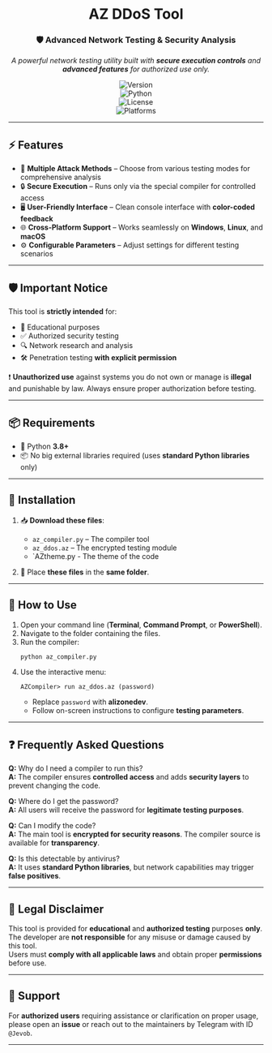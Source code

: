 <!-- AZ Tool README -->

<div align="center">

# **AZ DDoS Tool**  
### 🛡 Advanced Network Testing & Security Analysis  

_A powerful network testing utility built with **secure execution controls** and **advanced features** for authorized use only._

![Version](https://img.shields.io/badge/Version-1.5-blue.svg)  
![Python](https://img.shields.io/badge/Python-3.8%2B-green.svg)  
![License](https://img.shields.io/badge/License-Restricted-orange.svg)  
![Platforms](https://img.shields.io/badge/Platforms-Windows%20%7C%20Linux%20%7C%20macOS%20%7C%20Termux-lightgrey.svg)  

</div>

---

## ⚡ **Features**

- 🔗 **Multiple Attack Methods** – Choose from various testing modes for comprehensive analysis  
- 🔒 **Secure Execution** – Runs only via the special compiler for controlled access  
- 🖥 **User-Friendly Interface** – Clean console interface with **color-coded feedback**  
- 🌐 **Cross-Platform Support** – Works seamlessly on **Windows**, **Linux**, and **macOS**  
- ⚙ **Configurable Parameters** – Adjust settings for different testing scenarios  

---

## 🛡 **Important Notice**

This tool is **strictly intended** for:  
- 🧪 Educational purposes  
- ✅ Authorized security testing  
- 🔍 Network research and analysis  
- 🛠 Penetration testing **with explicit permission**  

❗ **Unauthorized use** against systems you do not own or manage is **illegal** and punishable by law. Always ensure proper authorization before testing.

---

## 📦 **Requirements**

- 🐍 Python **3.8+**  
- 📦 No big external libraries required (uses **standard Python libraries** only)

---

## 🔧 **Installation**

1. 📥 **Download these files**:  
   - `az_compiler.py` – The compiler tool  
   - `az_ddos.az` – The encrypted testing module 
   - `AZtheme.py - The theme of the code 

2. 📂 Place **these files** in the **same folder**.

---

## 🚀 **How to Use**

1. Open your command line (**Terminal**, **Command Prompt**, or **PowerShell**).  
2. Navigate to the folder containing the files.  
3. Run the compiler:  
   ```bash
   python az_compiler.py
   ```
4. Use the interactive menu:  
   ```
   AZCompiler> run az_ddos.az (password)
   ```  
   - Replace `password` with **alizonedev**.  
   - Follow on-screen instructions to configure **testing parameters**.

---

## ❓ **Frequently Asked Questions**

**Q:** Why do I need a compiler to run this?  
**A:** The compiler ensures **controlled access** and adds **security layers** to prevent changing the code.  

**Q:** Where do I get the password?  
**A:** All users will receive the password for **legitimate testing purposes**.  

**Q:** Can I modify the code?  
**A:** The main tool is **encrypted for security reasons**. The compiler source is available for **transparency**.  

**Q:** Is this detectable by antivirus?  
**A:** It uses **standard Python libraries**, but network capabilities may trigger **false positives**.

---

## 📝 **Legal Disclaimer**

This tool is provided for **educational** and **authorized testing** purposes **only**.  
The developer are **not responsible** for any misuse or damage caused by this tool.  
Users must **comply with all applicable laws** and obtain proper **permissions** before use.

---

## 🤝 **Support**

For **authorized users** requiring assistance or clarification on proper usage, please open an **issue** or reach out to the maintainers by Telegram with ID `@Jevob`.

---
